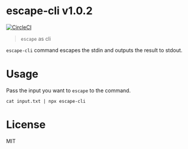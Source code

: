 # escape-cli v1.0.2

[![CircleCI](https://circleci.com/gh/kt3k/escape-cli.svg?style=svg)](https://circleci.com/gh/kt3k/escape-cli)

> `escape` as cli

`escape-cli` command escapes the stdin and outputs the result to stdout.

# Usage

Pass the input you want to `escape` to the command.

```
cat input.txt | npx escape-cli
```

# License

MIT
